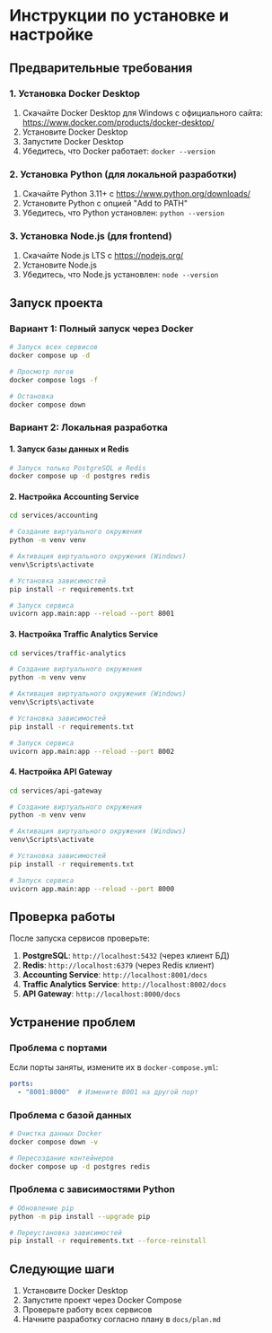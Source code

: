 # Инструкции по установке и настройке

## Предварительные требования

### 1. Установка Docker Desktop

1. Скачайте Docker Desktop для Windows с официального сайта: https://www.docker.com/products/docker-desktop/
2. Установите Docker Desktop
3. Запустите Docker Desktop
4. Убедитесь, что Docker работает: `docker --version`

### 2. Установка Python (для локальной разработки)

1. Скачайте Python 3.11+ с https://www.python.org/downloads/
2. Установите Python с опцией "Add to PATH"
3. Убедитесь, что Python установлен: `python --version`

### 3. Установка Node.js (для frontend)

1. Скачайте Node.js LTS с https://nodejs.org/
2. Установите Node.js
3. Убедитесь, что Node.js установлен: `node --version`

## Запуск проекта

### Вариант 1: Полный запуск через Docker

```bash
# Запуск всех сервисов
docker compose up -d

# Просмотр логов
docker compose logs -f

# Остановка
docker compose down
```

### Вариант 2: Локальная разработка

#### 1. Запуск базы данных и Redis

```bash
# Запуск только PostgreSQL и Redis
docker compose up -d postgres redis
```

#### 2. Настройка Accounting Service

```bash
cd services/accounting

# Создание виртуального окружения
python -m venv venv

# Активация виртуального окружения (Windows)
venv\Scripts\activate

# Установка зависимостей
pip install -r requirements.txt

# Запуск сервиса
uvicorn app.main:app --reload --port 8001
```

#### 3. Настройка Traffic Analytics Service

```bash
cd services/traffic-analytics

# Создание виртуального окружения
python -m venv venv

# Активация виртуального окружения (Windows)
venv\Scripts\activate

# Установка зависимостей
pip install -r requirements.txt

# Запуск сервиса
uvicorn app.main:app --reload --port 8002
```

#### 4. Настройка API Gateway

```bash
cd services/api-gateway

# Создание виртуального окружения
python -m venv venv

# Активация виртуального окружения (Windows)
venv\Scripts\activate

# Установка зависимостей
pip install -r requirements.txt

# Запуск сервиса
uvicorn app.main:app --reload --port 8000
```

## Проверка работы

После запуска сервисов проверьте:

1. **PostgreSQL**: `http://localhost:5432` (через клиент БД)
2. **Redis**: `http://localhost:6379` (через Redis клиент)
3. **Accounting Service**: `http://localhost:8001/docs`
4. **Traffic Analytics Service**: `http://localhost:8002/docs`
5. **API Gateway**: `http://localhost:8000/docs`

## Устранение проблем

### Проблема с портами

Если порты заняты, измените их в `docker-compose.yml`:

```yaml
ports:
  - "8001:8000"  # Измените 8001 на другой порт
```

### Проблема с базой данных

```bash
# Очистка данных Docker
docker compose down -v

# Пересоздание контейнеров
docker compose up -d postgres redis
```

### Проблема с зависимостями Python

```bash
# Обновление pip
python -m pip install --upgrade pip

# Переустановка зависимостей
pip install -r requirements.txt --force-reinstall
```

## Следующие шаги

1. Установите Docker Desktop
2. Запустите проект через Docker Compose
3. Проверьте работу всех сервисов
4. Начните разработку согласно плану в `docs/plan.md`
